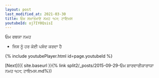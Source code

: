 ```yaml
---
layout: post
last_modified_at: 2021-03-30
title: ਓਮ ਸਮਾਤਮਾਣੇ ਨਮਹ ੧੦੮ ਟਾਇਮਸ
youtubeId: oj7IY0QsisI
---
```

 
 
 ਓਮ ਰਥਯਾ ਨਮਹ  
 
 -  ਜਿਸ ਨੂੰ ਹਰ ਕੋਈ ਪਸੰਦ ਕਰਦਾ ਹੈ 
 
  
 
  
 
 
 
 
 
 


{% include youtubePlayer.html id=page.youtubeId %}
 
[Next]({{ site.baseurl }}{% link  split2/_posts/2015-09-29-ਓਮ ਸ਼ਾਰਵਾਰੀਕਾਰਾਯਾ ਨਮਹ ੧੦੮ ਟਾਇਮਸ.md%})
 
